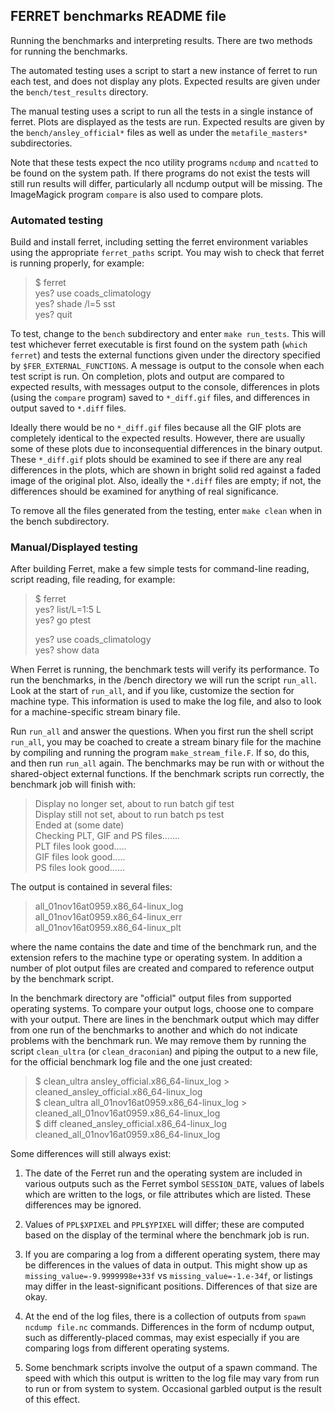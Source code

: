 ## FERRET benchmarks README file

Running the benchmarks and interpreting results. There are two methods 
for running the benchmarks.

The automated testing uses a script to start a new instance of ferret to run 
each test, and does not display any plots. Expected results are given under 
the `bench/test_results` directory.

The manual testing uses a script to run all the tests in a single instance of 
ferret. Plots are displayed as the tests are run. Expected results are given 
by the `bench/ansley_official*` files as well as under the `metafile_masters*` 
subdirectories.

Note that these tests expect the nco utility programs `ncdump` and `ncatted` 
to be found on the system path. If there programs do not exist the tests will 
still run results will differ, particularly all ncdump output will be missing.
The ImageMagick program `compare` is also used to compare plots.

### Automated testing

Build and install ferret, including setting the ferret environment variables 
using the appropriate `ferret_paths` script. You may wish to check that ferret
is running properly, for example:

> $ ferret  
> yes? use coads_climatology  
> yes? shade /l=5 sst  
> yes? quit  

To test, change to the `bench` subdirectory and enter `make run_tests`. 
This will test whichever ferret executable is first found on the system path 
(`which ferret`) and tests the external functions given under the directory 
specified by `$FER_EXTERNAL_FUNCTIONS`. A message is output to the console 
when each test script is run. On completion, plots and output are compared to 
expected results, with messages output to the console, differences in plots 
(using the `compare` program) saved to `*_diff.gif` files, and differences in 
output saved to `*.diff` files.

Ideally there would be no `*_diff.gif` files because all the GIF plots are 
completely identical to the expected results.  However, there are usually some 
of these plots due to inconsequential differences in the binary output. 
These `*_diff.gif` plots should be examined to see if there are any real 
differences in the plots, which are shown in bright solid red against a faded 
image of the original plot.  Also, ideally the `*.diff` files are empty; if 
not, the differences should be examined for anything of real significance.

To remove all the files generated from the testing, enter `make clean` when
in the bench subdirectory.

### Manual/Displayed testing

After building Ferret, make a few simple tests for command-line reading,
script reading, file reading, for example:

> $ ferret  
> yes? list/L=1:5 L  
> yes? go ptest  
>  
> yes? use coads_climatology  
> yes? show data  

When Ferret is running, the benchmark tests will verify its performance. To 
run the benchmarks, in the /bench directory we will run the script `run_all`. 
Look at the start of `run_all`, and if you like, customize the section for 
machine type. This information is used to make the log file, and also to look 
for a machine-specific stream binary file.

Run `run_all` and answer the questions. When you first run the shell script 
`run_all`, you may be coached to create a stream binary file for the machine 
by compiling and running the program `make_stream_file.F`. If so, do this, 
and then run `run_all` again. The benchmarks may be run with or without the 
shared-object external functions. If the benchmark scripts run correctly, 
the benchmark job will finish with:

> Display no longer set, about to run batch gif test  
> Display still not set, about to run batch ps test  
> Ended at (some date)  
> Checking PLT, GIF and PS files.......  
>     PLT files look good.....  
>     GIF files look good.....  
>     PS files look good......  

The output is contained in several files:

> all_01nov16at0959.x86_64-linux_log  
> all_01nov16at0959.x86_64-linux_err  
> all_01nov16at0959.x86_64-linux_plt  

where the name contains the date and time of the benchmark run, and the extension 
refers to the machine type or operating system. In addition a number of plot 
output files are created and compared to reference output by the benchmark script.

In the benchmark directory are "official" output files from supported operating 
systems. To compare your output logs, choose one to compare with your output. 
There are lines in the benchmark output which may differ from one run of the 
benchmarks to another and which do not indicate problems with the benchmark run. 
We may remove them by running the script `clean_ultra` (or `clean_draconian`) 
and piping the output to a new file, for the official benchmark log file and 
the one just created:

> $ clean_ultra ansley_official.x86_64-linux_log \> cleaned_ansley_official.x86_64-linux_log  
> $ clean_ultra all_01nov16at0959.x86_64-linux_log \> cleaned_all_01nov16at0959.x86_64-linux_log  
> $ diff cleaned_ansley_official.x86_64-linux_log cleaned_all_01nov16at0959.x86_64-linux_log  

Some differences will still always exist: 

1. The date of the Ferret run and the operating system are included in various 
outputs such as the Ferret symbol `SESSION_DATE`, values of labels which are 
written to the logs, or file attributes which are listed. These differences 
may be ignored.

2. Values of `PPL$XPIXEL` and `PPL$YPIXEL` will differ; these are computed 
based on the display of the terminal where the benchmark job is run.

3. If you are comparing a log from a different operating system, there 
may be differences in the values of data in output. This might show up as 
`missing_value=-9.9999998e+33f` vs `missing_value=-1.e-34f`, 
or listings may differ in the least-significant positions. Differences of 
that size are okay. 

4. At the end of the log files, there is a collection of outputs from 
`spawn ncdump file.nc` commands.  Differences in the form of ncdump output, 
such as differently-placed commas, may exist especially if you are comparing 
logs from different operating systems.

5. Some benchmark scripts involve the output of a spawn command. The speed with 
which this output is written to the log file may vary from run to run or from 
system to system. Occasional garbled output is the result of this effect. 

